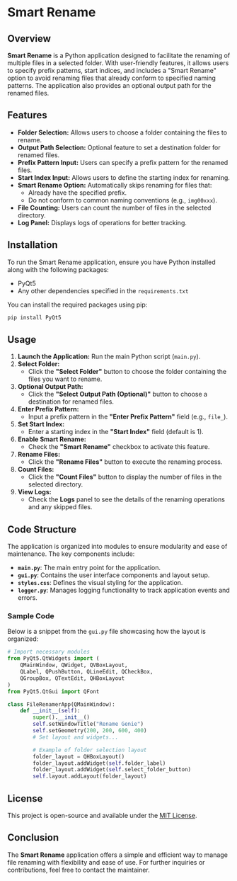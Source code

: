 # Smart Rename  

## Overview
**Smart Rename** is a Python application designed to facilitate the renaming of multiple files in a selected folder. With user-friendly features, it allows users to specify prefix patterns, start indices, and includes a "Smart Rename" option to avoid renaming files that already conform to specified naming patterns. The application also provides an optional output path for the renamed files.

## Features
- **Folder Selection:** Allows users to choose a folder containing the files to rename.
- **Output Path Selection:** Optional feature to set a destination folder for renamed files.
- **Prefix Pattern Input:** Users can specify a prefix pattern for the renamed files.
- **Start Index Input:** Allows users to define the starting index for renaming.
- **Smart Rename Option:** Automatically skips renaming for files that:
  - Already have the specified prefix.
  - Do not conform to common naming conventions (e.g., `img00xxx`).
- **File Counting:** Users can count the number of files in the selected directory.
- **Log Panel:** Displays logs of operations for better tracking.

## Installation
To run the Smart Rename application, ensure you have Python installed along with the following packages:
- PyQt5
- Any other dependencies specified in the `requirements.txt`

You can install the required packages using pip:

```bash
pip install PyQt5
```

## Usage
1. **Launch the Application:** Run the main Python script (`main.py`).
2. **Select Folder:**
   - Click the **"Select Folder"** button to choose the folder containing the files you want to rename.
3. **Optional Output Path:**
   - Click the **"Select Output Path (Optional)"** button to choose a destination for renamed files.
4. **Enter Prefix Pattern:**
   - Input a prefix pattern in the **"Enter Prefix Pattern"** field (e.g., `file_`).
5. **Set Start Index:**
   - Enter a starting index in the **"Start Index"** field (default is 1).
6. **Enable Smart Rename:**
   - Check the **"Smart Rename"** checkbox to activate this feature.
7. **Rename Files:**
   - Click the **"Rename Files"** button to execute the renaming process.
8. **Count Files:**
   - Click the **"Count Files"** button to display the number of files in the selected directory.
9. **View Logs:**
   - Check the **Logs** panel to see the details of the renaming operations and any skipped files.

## Code Structure
The application is organized into modules to ensure modularity and ease of maintenance. The key components include:
- **`main.py`**: The main entry point for the application.
- **`gui.py`**: Contains the user interface components and layout setup.
- **`styles.css`**: Defines the visual styling for the application.
- **`logger.py`**: Manages logging functionality to track application events and errors.

### Sample Code
Below is a snippet from the `gui.py` file showcasing how the layout is organized:

```python
# Import necessary modules
from PyQt5.QtWidgets import (
    QMainWindow, QWidget, QVBoxLayout, 
    QLabel, QPushButton, QLineEdit, QCheckBox, 
    QGroupBox, QTextEdit, QHBoxLayout
)
from PyQt5.QtGui import QFont

class FileRenamerApp(QMainWindow):
    def __init__(self):
        super().__init__()
        self.setWindowTitle("Rename Genie")
        self.setGeometry(200, 200, 600, 400)
        # Set layout and widgets...

        # Example of folder selection layout
        folder_layout = QHBoxLayout()
        folder_layout.addWidget(self.folder_label)
        folder_layout.addWidget(self.select_folder_button)
        self.layout.addLayout(folder_layout)
```

## License
This project is open-source and available under the [MIT License](LICENSE).

## Conclusion
The **Smart Rename** application offers a simple and efficient way to manage file renaming with flexibility and ease of use. For further inquiries or contributions, feel free to contact the maintainer.
 